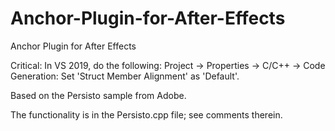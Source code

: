 # Anchor-Plugin-for-After-Effects
Anchor Plugin for After Effects

Critical: In VS 2019, do the following:
Project -> Properties -> C/C++ -> Code Generation: Set 'Struct Member Alignment' as 'Default'.

Based on the Persisto sample from Adobe.

The functionality is in the Persisto.cpp file; see comments therein.
